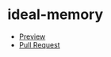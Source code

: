 # ideal-memory
- [Preview](https://mykola-shcherbak.github.io/ideal-memory/)
- [Pull Request](https://github.com/mykola-shcherbak/ideal-memory/pull/1/files)